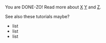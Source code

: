 You are DONE-ZO! Read more about [X](https://lit.dev) [Y](https://google.com) and [Z](https://web.dev).

See also these tutorials maybe?

* list
* list
* list